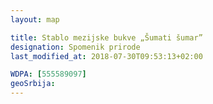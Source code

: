 ```yaml
---
layout: map

title: Stablo mezijske bukve „Šumati šumar”
designation: Spomenik prirode
last_modified_at: 2018-07-30T09:53:13+02:00

WDPA: [555589097]
geoSrbija:
---
```

